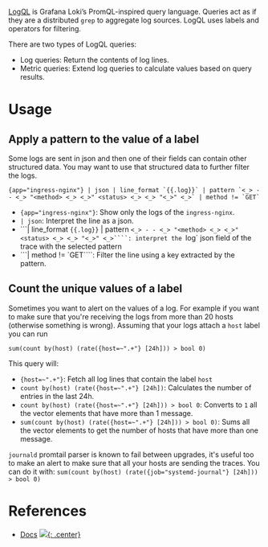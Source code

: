
[LogQL](https://grafana.com/docs/loki/latest/logql/) is Grafana Loki’s PromQL-inspired query language. Queries act as if they are a distributed `grep` to aggregate log sources. LogQL uses labels and operators for filtering.

There are two types of LogQL queries:

- Log queries: Return the contents of log lines.
- Metric queries: Extend log queries to calculate values based on query results.

# Usage

## Apply a pattern to the value of a label

Some logs are sent in json and then one of their fields can contain other structured data. You may want to use that structured data to further filter the logs.

```logql
{app="ingress-nginx"} | json | line_format `{{.log}}` | pattern `<_> - - <_> "<method> <_> <_>" <status> <_> <_> "<_>" <_>` | method != `GET`
```

- `{app="ingress-nginx"}`: Show only the logs of the `ingress-nginx`.
- `| json`:  Interpret the line as a json.
- ```| line_format `{{.log}}` | pattern `<_> - - <_> "<method> <_> <_>" <status> <_> <_> "<_>" <_>````: interpret the `log` json field of the trace with the selected pattern
- ```| method != `GET````: Filter the line using a key extracted by the pattern.

## Count the unique values of a label

Sometimes you want to alert on the values of a log. For example if you want to make sure that you're receiving the logs from more than 20 hosts (otherwise something is wrong). Assuming that your logs attach a `host` label you can run

```logql
sum(count by(host) (rate({host=~".+"} [24h])) > bool 0)
```

This query will:
- `{host=~".+"}`: Fetch all log lines that contain the label `host`
- `count by(host) (rate({host=~".+"} [24h])`: Calculates the number of entries in the last 24h.
- `count by(host) (rate({host=~".+"} [24h])) > bool 0`: Converts to `1` all the vector elements that have more than 1 message.
- `sum(count by(host) (rate({host=~".+"} [24h])) > bool 0)`: Sums all the vector elements to get the number of hosts that have more than one message. 

`journald` promtail parser is known to fail between upgrades, it's useful too to make an alert to make sure that all your hosts are sending the traces. You can do it with: `sum(count by(host) (rate({job="systemd-journal"} [24h])) > bool 0)`

# References

- [Docs](https://grafana.com/docs/loki/latest/logql/)
[![](not-by-ai.svg){: .center}](https://notbyai.fyi)
